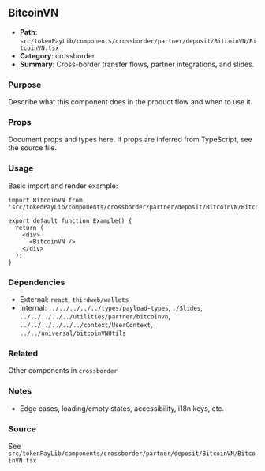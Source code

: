 ## BitcoinVN

- **Path**: `src/tokenPayLib/components/crossborder/partner/deposit/BitcoinVN/BitcoinVN.tsx`
- **Category**: crossborder
- **Summary**: Cross-border transfer flows, partner integrations, and slides.

### Purpose
Describe what this component does in the product flow and when to use it.

### Props
Document props and types here. If props are inferred from TypeScript, see the source file.

### Usage
Basic import and render example:


```tsx
import BitcoinVN from 'src/tokenPayLib/components/crossborder/partner/deposit/BitcoinVN/BitcoinVN';

export default function Example() {
  return (
    <div>
      <BitcoinVN />
    </div>
  );
}

```

### Dependencies
- External: `react`, `thirdweb/wallets`
- Internal: `../../../../../types/payload-types`, `./Slides`, `../../../../../utilities/partner/bitcoinvn`, `../../../../../../context/UserContext`, `../../universal/bitcoinVNUtils`

### Related
Other components in `crossborder`

### Notes
- Edge cases, loading/empty states, accessibility, i18n keys, etc.

### Source
See `src/tokenPayLib/components/crossborder/partner/deposit/BitcoinVN/BitcoinVN.tsx`
